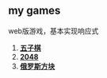 ## my games
web版游戏，基本实现响应式
1. [**五子棋**](http://115.159.92.11/gobang)
2. [**2048**](http://115.159.92.11/2048)
3. [**俄罗斯方块**](http://115.159.92.11/tetris)